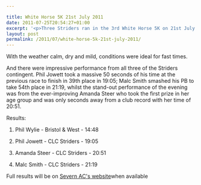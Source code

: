 ```yaml
---

title: White Horse 5K 21st July 2011
date: 2011-07-25T20:54:27+01:00
excerpt: '<p>Three Striders ran in the 3rd White Horse 5K on 21st July. </p>'
layout: post
permalink: /2011/07/white-horse-5k-21st-july-2011/
---
```

</p> 

With the weather calm, dry and mild, conditions were ideal for fast times.

And there were impressive performance from all three of the Striders contingent. Phil Jowett took a massive 50 seconds of his time at the previous race to finish in 39th place in 19:05; Malc Smith smashed his PB to take 54th place in 21:19, whilst the stand-out performance of the evening was from the ever-improving Amanda Steer who took the first prize in her age group and was only seconds away from a club record with her time of 20:51. 

Results:

1) Phil Wylie - Bristol & West - 14:48

39) Phil Jowett - CLC Striders - 19:05

51) Amanda Steer - CLC Striders - 20:51

54) Malc Smith - CLC Striders - 21:19

Full results will be on <a href="http://www.severnac.co.uk/results.php" target="_blank" rel="nofollow">Severn AC's website</a>when available</p>
